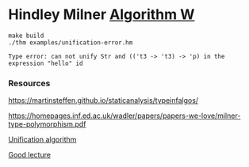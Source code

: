 # Hindley Milner [Algorithm W](https://en.wikipedia.org/wiki/Hindley%E2%80%93Milner_type_system#Algorithm_W)

```
make build
./thm examples/unification-error.hm

Type error: can not unify Str and (('t3 -> 't3) -> 'p) in the expression "hello" id
```

### Resources
https://martinsteffen.github.io/staticanalysis/typeinfalgos/

https://homepages.inf.ed.ac.uk/wadler/papers/papers-we-love/milner-type-polymorphism.pdf

[Unification algorithm](https://www.youtube.com/watch?v=KNbRLTLniZI)

[Good lecture](https://www.youtube.com/watch?v=OyrByPkiX7s)

